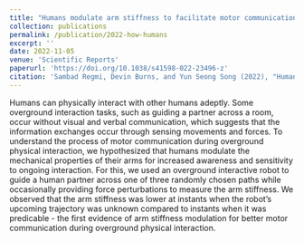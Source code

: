 ```yaml
---
title: "Humans modulate arm stiffness to facilitate motor communication during overground physical human-robot interaction"
collection: publications
permalink: /publication/2022-how-humans
excerpt: ''
date: 2022-11-05
venue: 'Scientific Reports'
paperurl: 'https://doi.org/10.1038/s41598-022-23496-z'
citation: 'Sambad Regmi, Devin Burns, and Yun Seong Song (2022), "Humans modulate arm stiffness to facilitate motor communication during overground physical human-robot interaction." Sci Rep 12, 18767.'
---
```

Humans can physically interact with other humans adeptly. Some overground interaction tasks, such as guiding a partner across a room, occur without visual and verbal communication, which suggests that the information exchanges occur through sensing movements and forces. To understand the process of motor communication during overground physical interaction, we hypothesized that humans modulate the mechanical properties of their arms for increased awareness and sensitivity to ongoing interaction. For this, we used an overground interactive robot to guide a human partner across one of three randomly chosen paths while occasionally providing force perturbations to measure the arm stiffness. We observed that the arm stiffness was lower at instants when the robot’s upcoming trajectory was unknown compared to instants when it was predicable - the first evidence of arm stiffness modulation for better motor communication during overground physical interaction.
